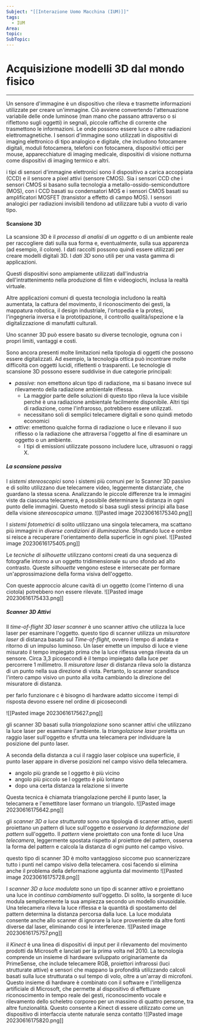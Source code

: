 ```yaml
---
Subject: "[[Interazione Uomo Macchina (IUM)]]"
tags:
  - IUM
Area: 
topic: 
SubTopic:
---
```

# Acquisizione modelli 3D dal mondo fisico
---
Un sensore d'immagine è un dispositivo che rileva e trasmette informazioni utilizzate per creare un'immagine. Ciò avviene convertendo l'attenuazione variabile delle onde luminose (man mano che passano attraverso o si riflettono sugli oggetti) in segnali, piccole raffiche di corrente che trasmettono le informazioni. Le onde possono essere luce o altre radiazioni elettromagnetiche. I sensori d'immagine sono utilizzati in dispositivi di imaging elettronico di tipo analogico e digitale, che includono fotocamere digitali, moduli fotocamera, telefoni con fotocamera, dispositivi ottici per mouse, apparecchiature di imaging medicale, dispositivi di visione notturna come dispositivi di imaging termico e altri.

i tipi di sensori d'immagine elettronici sono il dispositivo a carica accoppiata (CCD) e il sensore a pixel attivi (sensore CMOS). Sia i sensori CCD che i sensori CMOS si basano sulla tecnologia a metallo-ossido-semiconduttore (MOS), con i CCD basati su condensatori MOS e i sensori CMOS basati su amplificatori MOSFET (transistor a effetto di campo MOS). I sensori analogici per radiazioni invisibili tendono ad utilizzare tubi a vuoto di vario tipo.

#### Scansione 3D
La scansione 3D è il _processo di analisi di un oggetto_ o di un ambiente reale per raccogliere dati sulla sua forma e, eventualmente, sulla sua apparenza (ad esempio, il colore). I dati raccolti possono quindi essere utilizzati per creare modelli digitali 3D. 
I _dati 3D_ sono utili per una vasta gamma di applicazioni. 

Questi dispositivi sono ampiamente utilizzati dall'industria dell'intrattenimento nella produzione di film e videogiochi, inclusa la realtà virtuale. 

Altre applicazioni comuni di questa tecnologia includono la realtà aumentata, la cattura del movimento, il riconoscimento dei gesti, la mappatura robotica, il design industriale, l'ortopedia e la protesi, l'ingegneria inversa e la prototipazione, il controllo qualità/ispezione e la digitalizzazione di manufatti culturali.

  
Uno scanner 3D può essere basato su diverse tecnologie, ognuna con i propri limiti, vantaggi e costi.

Sono ancora presenti molte limitazioni nella tipologia di oggetti che possono essere digitalizzati. Ad esempio, la tecnologia ottica può incontrare molte difficoltà con oggetti lucidi, riflettenti o trasparenti. Le tecnologie di scansione 3D possono essere suddivise in due categorie principali: 
- _passive_: non emettono alcun tipo di radiazione, ma si basano invece sul rilevamento della radiazione ambientale riflessa. 
	- La maggior parte delle soluzioni di questo tipo rileva la luce visibile perché è una radiazione ambientale facilmente disponibile. Altri tipi di radiazione, come l'infrarosso, potrebbero essere utilizzati. 
	- necessitano soli di semplici telecamere digitali e sono quindi metodo economici
- _attive_: emettono qualche forma di radiazione o luce e rilevano il suo riflesso o la radiazione che attraversa l'oggetto al fine di esaminare un oggetto o un ambiente.
	-  I tipi di emissioni utilizzate possono includere luce, ultrasuoni o raggi X. 


##### La scansione passiva
I _sistemi stereoscopici_ sono i sistemi più comuni per lo Scanner 3D passivo e di solito utilizzano due telecamere video, leggermente distanziate, che guardano la stessa scena.
Analizzando le piccole differenze tra le immagini viste da ciascuna telecamera, è possibile determinare la distanza in ogni punto delle immagini. Questo metodo si basa sugli stessi principi alla base della visione _stereoscopica umana_.
![[Pasted image 20230616175340.png]]

I _sistemi fotometrici_ di solito utilizzano una singola telecamera, ma scattano più immagini in _diverse condizioni di illuminazione_. Sfruttando luce e ombre si reisce a recuperare l'orientamento della superficie in ogni pixel.
![[Pasted image 20230616175405.png]]


Le _tecniche di silhouette_ utilizzano contorni creati da una sequenza di fotografie intorno a un oggetto tridimensionale su uno sfondo ad alto contrasto. Queste _silhouette_ vengono estese e intersecate per formare un'approssimazione della forma visiva dell'oggetto. 

Con queste approccio alcune cavità di un oggetto (come l'interno di una ciotola) potrebbero non essere rilevate.
![[Pasted image 20230616175433.png]]

##### Scanner 3D Attivi
Il _time-of-flight 3D laser scanner_ è uno scanner attivo che utilizza la luce laser per esaminare l'oggetto.
questo tipo di scanner utilizza  un _misuratore laser_ di distanza basato sul _Time-of-flight_, ovvero il tempo di andata e ritorno di un impulso luminoso.
Un laser emette un impulso di luce e viene misurato il tempo impiegato prima che la luce riflessa venga rilevata da un sensore. Circa 3,3 picosecondi è il tempo impiegato dalla luce per percorrere 1 millimetro.
Il _misuratore laser_ di distanza rileva solo la distanza di un punto nella sua direzione di vista. Pertanto, lo scanner scandisce l'intero campo visivo un punto alla volta cambiando la direzione del misuratore di distanza.

per farlo funzionare c è bisogno di hardware adatto siccome i tempi di risposta devono essere nel ordine di picosecondi

![[Pasted image 20230616175627.png]]

gli scanner 3D basati sulla _triangolazione_ sono scanner attivi che utilizzano la luce laser per esaminare l'ambiente.
la _triangolazione laser_ proietta un raggio laser sull'oggetto e sfrutta una telecamera per individuare la posizione del punto laser.

A seconda della distanza a cui il raggio laser colpisce una superficie, il punto laser appare in diverse posizioni nel campo visivo della telecamera.
- angolo più grande se l oggetto è più vicino 
- angolo più piccolo se l oggetto è più lontano
- dopo una certa distanza la relazione si inverte

Questa tecnica è chiamata triangolazione perché il punto laser, la telecamera e l'emettitore laser formano un triangolo.
![[Pasted image 20230616175642.png]]

gli _scanner 3D a luce strutturata_ sono una tipologia di scanner attivo, questi proiettano un pattern di luce sull'oggetto e _osservano la deformazione del pattern_ sull'oggetto.
Il _pattern_ viene proiettato con una fonte di luce
Una _telecamera_, leggermente spostata rispetto al proiettore del pattern, osserva la forma del pattern e calcola la distanza di ogni punto nel campo visivo.

questo tipo di scanner 3D è molto vantaggioso siccome puo scannerizzare tutto i punti nel campo visivo della telecamera. 
cosi facendo si elimina anche il problema della deformazione aggiunta dal movimento
![[Pasted image 20230616175728.png]]

I _scanner 3D a luce modulata_ sono un tipo di scanner attivo e proiettano una luce in _continuo cambiamento_ sull'oggetto. Di solito, la sorgente di luce modula semplicemente la sua ampiezza secondo un modello sinusoidale.
Una telecamera rileva la luce riflessa e la quantità di spostamento del pattern determina la distanza percorsa dalla luce. La luce modulata consente anche allo scanner di ignorare la luce proveniente da altre fonti diverse dal laser, eliminando così le interferenze.
![[Pasted image 20230616175757.png]]



il _Kinect_ è una linea di dispositivi di input per il rilevamento del movimento prodotti da Microsoft e lanciati per la prima volta nel 2010.
La tecnologia comprende un insieme di hardware sviluppato originariamente da PrimeSense, che include telecamere RGB, proiettori infrarossi (luci strutturate attive) e sensori che mappano la profondità utilizzando calcoli basati sulla luce strutturata o sul tempo di volo, oltre a un'array di microfoni. Questo insieme di hardware è combinato con il software e l'intelligenza artificiale di Microsoft, che permette al dispositivo di effettuare riconoscimento in tempo reale dei gesti, riconoscimento vocale e rilevamento dello scheletro corporeo per un massimo di quattro persone, tra altre funzionalità. Questo consente a Kinect di essere utilizzato come un dispositivo di interfaccia utente naturale senza contatto
![[Pasted image 20230616175820.png]]